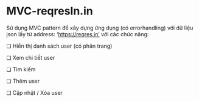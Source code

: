 # MVC-reqresIn.in
Sử dụng MVC pattern để xây dựng ứng dụng (có errorhandling) với dữ liệu json lấy từ address: ‘https://reqres.in’ với các chức năng:

❏ Hiển thị danh sách user (có phân trang)

❏ Xem chi tiết user

❏ Tìm kiếm

❏ Thêm user

❏ Cập nhật / Xóa user

